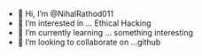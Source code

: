 - 👋 Hi, I’m @NihalRathod011
- 👀 I’m interested in ... Ethical Hacking
- 🌱 I’m currently learning ... something interesting
- 💞️ I’m looking to collaborate on ...github


<!---
NihalRathod011/NihalRathod011 is a ✨ special ✨ repository because its `README.md` (this file) appears on your GitHub profile.
You can click the Preview link to take a look at your changes.
--->
